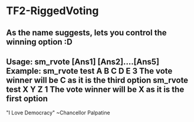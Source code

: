 # TF2-RiggedVoting
As the name suggests, lets you control the winning option :D
---------------------------------------------------------------
Usage: sm_rvote <question> [Ans1] [Ans2]....[Ans5] <Winning Option>
Example: sm_rvote test A B C D E 3
The vote winner will be C as it is the third option
         sm_rvote test X Y Z 1
The vote winner will be X as it is the first option
--------------------------------------------------------------------
"I Love Democracy" ~Chancellor Palpatine
